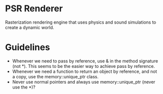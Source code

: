 # PSR Renderer
Rasterization rendering engine that uses physics and sound simulations to create a dynamic world.

# Guidelines
- Whenever we need to pass by reference, use & in the method signature (not *). This seems to be the easier way to achieve pass by reference.
- Whenever we need a function to return an object by reference, and not a copy, use the memory::unique_ptr class.
- Never use normal pointers and always use memory::unique_ptr (never use the *)?